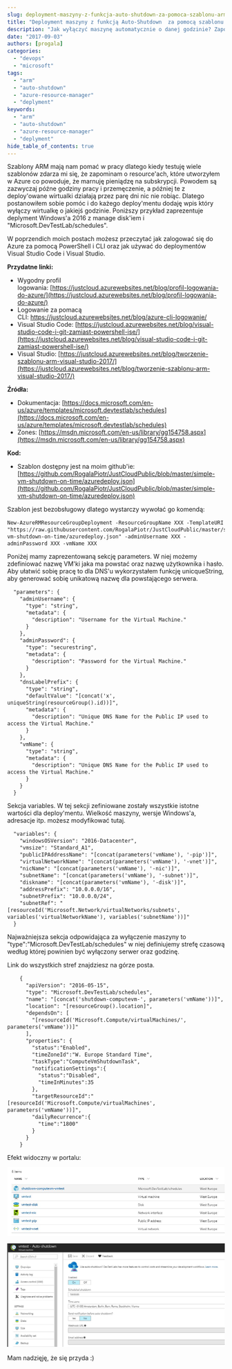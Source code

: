 ```yaml
---
slug: deployment-maszyny-z-funkcja-auto-shutdown-za-pomoca-szablonu-arm
title: "Deployment maszyny z funkcją Auto-Shutdown  za pomocą szablonu arm"
description: "Jak wyłączyć maszynę automatycznie o danej godzinie? Zapomocą tego skryptu zrobisz to!"
date: "2017-09-03"
authors: [progala]
categories: 
  - "devops"
  - "microsoft"
tags: 
  - "arm"
  - "auto-shutdown"
  - "azure-resource-manager"
  - "deplyment"
keywords:
  - "arm"
  - "auto-shutdown"
  - "azure-resource-manager"
  - "deplyment"
hide_table_of_contents: true
---
```


Szablony ARM mają nam pomać w pracy dlatego kiedy testuję wiele szablonów zdarza mi się, że zapominam o resource'ach, które utworzyłem w Azure co powoduje, że marnuję pieniądzę na subskrypcji. Powodem są zazwyczaj późne godziny pracy i przemęczenie, a później te z deploy'owane wirtualki działają przez parę dni nic nie robiąc. Dlatego postanowiłem sobie pomóc i do każego deploy'mentu dodaję wpis który wyłączy wirtualkę o jakiejś godzinie. Poniższy przykład zaprezentuje deplyment Windows'a 2016 z manage disk'iem i "Microsoft.DevTestLab/schedules".

W poprzendich moich postach możesz przeczytać jak zalogować się do Azure za pomocą PowerShell i CLI oraz jak używać do deploymentów Visual Studio Code i Visual Studio.

**Przydatne linki:**

- Wygodny profil logowania: [https://justcloud.azurewebsites.net/blog/profil-logowania-do-azure/](https://justcloud.azurewebsites.net/blog/profil-logowania-do-azure/)
- Logowanie za pomacą CLI: https://justcloud.azurewebsites.net/blog/azure-cli-logowanie/
- Visual Studio Code: [https://justcloud.azurewebsites.net/blog/visual-studio-code-i-git-zamiast-powershell-ise/](https://justcloud.azurewebsites.net/blog/visual-studio-code-i-git-zamiast-powershell-ise/)
- Visual Studio: [https://justcloud.azurewebsites.net/blog/tworzenie-szablonu-arm-visual-studio-2017/](https://justcloud.azurewebsites.net/blog/tworzenie-szablonu-arm-visual-studio-2017/)

**Źródła:**

- Dokumentacja: [https://docs.microsoft.com/en-us/azure/templates/microsoft.devtestlab/schedules](https://docs.microsoft.com/en-us/azure/templates/microsoft.devtestlab/schedules)
- Zones: [https://msdn.microsoft.com/en-us/library/gg154758.aspx](https://msdn.microsoft.com/en-us/library/gg154758.aspx)

**Kod:**

- Szablon dostępny jest na moim github'ie: [https://github.com/RogalaPiotr/JustCloudPublic/blob/master/simple-vm-shutdown-on-time/azuredeploy.json](https://github.com/RogalaPiotr/JustCloudPublic/blob/master/simple-vm-shutdown-on-time/azuredeploy.json)

Szablon jest bezobsługowy dlatego wystarczy wywołać go komendą:
```
New-AzureRMResourceGroupDeployment -ResourceGroupName XXX -TemplateURI "https://raw.githubusercontent.com/RogalaPiotr/JustCloudPublic/master/simple-vm-shutdown-on-time/azuredeploy.json" -adminUsername XXX -adminPassword XXX -vmName XXX
```
Poniżej mamy zaprezentowaną sekcję parameters. W niej możemy zdefiniować nazwę VM'ki jaka ma powstać oraz nazwę użytkownika i hasło. Aby ułatwić sobię pracę to dla DNS'u wykorzystałem funkcję unicqueString, aby generować sobię unikatową nazwę dla powstającego serwera.
```
  "parameters": {
    "adminUsername": {
      "type": "string",
      "metadata": {
        "description": "Username for the Virtual Machine."
      }
    },
    "adminPassword": {
      "type": "securestring",
      "metadata": {
        "description": "Password for the Virtual Machine."
      }
    },
    "dnsLabelPrefix": {
      "type": "string",
      "defaultValue": "[concat('x', uniqueString(resourceGroup().id))]",
      "metadata": {
        "description": "Unique DNS Name for the Public IP used to access the Virtual Machine."
      }
    },
    "vmName": {
      "type": "string",
      "metadata": {
        "description": "Unique DNS Name for the Public IP used to access the Virtual Machine."
      }
    }
  }
```
Sekcja variables. W tej sekcji zefiniowane zostały wszystkie istotne wartości dla deploy'mentu. Wielkość maszyny, wersje Windows'a, adresacje itp. możesz modyfikować tutaj.
```
  "variables": {
    "windowsOSVersion": "2016-Datacenter",
    "vmsize": "Standard_A1",
    "publicIPAddressName": "[concat(parameters('vmName'), '-pip')]",
    "virtualNetworkName": "[concat(parameters('vmName'), '-vnet')]",
    "nicName": "[concat(parameters('vmName'), '-nic')]",
    "subnetName": "[concat(parameters('vmName'), '-subnet')]",
    "diskname": "[concat(parameters('vmName'), '-disk')]",
    "addressPrefix": "10.0.0.0/16",
    "subnetPrefix": "10.0.0.0/24",
    "subnetRef": "[resourceId('Microsoft.Network/virtualNetworks/subnets', variables('virtualNetworkName'), variables('subnetName'))]"
  }
```
Najważniejsza sekcja odpowidająca za wyłączenie maszyny to "type":"Microsoft.DevTestLab/schedules" w niej definiujemy strefę czasową według której powinien być wyłączony serwer oraz godzinę.

Link do wszystkich stref znajdziesz na górze posta.
```
    {
      "apiVersion": "2016-05-15",
      "type": "Microsoft.DevTestLab/schedules",
      "name": "[concat('shutdown-computevm-', parameters('vmName'))]",
      "location": "[resourceGroup().location]",
      "dependsOn": [
        "[resourceId('Microsoft.Compute/virtualMachines/', parameters('vmName'))]"
      ],
      "properties": {
        "status":"Enabled",
        "timeZoneId":"W. Europe Standard Time",
        "taskType":"ComputeVmShutdownTask",
        "notificationSettings":{
          "status":"Disabled",
          "timeInMinutes":35
        },
        "targetResourceId":"[resourceId('Microsoft.Compute/virtualMachines', parameters('vmName'))]",
        "dailyRecurrence":{
          "time":"1800"
        }
      }
    }
```
Efekt widoczny w portalu:

![](images/capture_001_03092017_160447.jpg)

![](images/capture_002_03092017_160519.jpg)

Mam nadzięję, że się przyda :)